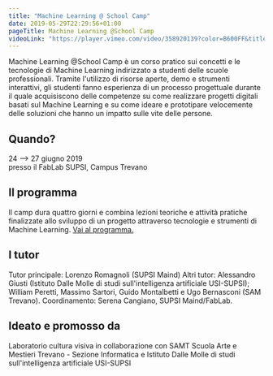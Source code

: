 ```yaml
---
title: "Machine Learning @ School Camp"
date: 2019-05-29T22:29:56+01:00
pageTitle: Machine Learning @School Camp
videoLink: "https://player.vimeo.com/video/358920139?color=B600FF&title=0&byline=0&portrait=0"
---
```



Machine Learning @School Camp è un corso pratico sui concetti e le tecnologie di Machine Learning indirizzato a studenti delle scuole professionali. Tramite l'utilizzo di risorse aperte, demo e strumenti interattivi, gli studenti fanno esperienza di un processo progettuale durante il quale acquisiscono delle competenze su come realizzare progetti digitali basati sul Machine Learning e su come ideare e prototipare velocemente delle soluzioni che hanno un impatto sulle vite delle persone.

## Quando?
24 ⟶ 27 giugno 2019 <br>
presso il FabLab SUPSI, Campus Trevano

## Il programma
Il camp dura quattro giorni e combina lezioni teoriche e attività pratiche finalizzate allo sviluppo di un progetto attraverso tecnologie e strumenti di Machine Learning. 
[Vai al programma.](posts/programma)

## I tutor
Tutor principale: Lorenzo Romagnoli (SUPSI Maind)
Altri tutor: Alessandro Giusti (Istituto Dalle Molle di studi sull'intelligenza artificiale USI-SUPSI); William Peretti, Massimo Sartori, Guido Montalbetti e Ugo Bernasconi (SAM Trevano).
Coordinamento: Serena Cangiano, SUPSI Maind/FabLab.  

## Ideato e promosso da
Laboratorio cultura visiva in collaborazione con SAMT Scuola Arte e Mestieri Trevano - Sezione Informatica e Istituto Dalle Molle di studi sull'intelligenza artificiale USI-SUPSI













